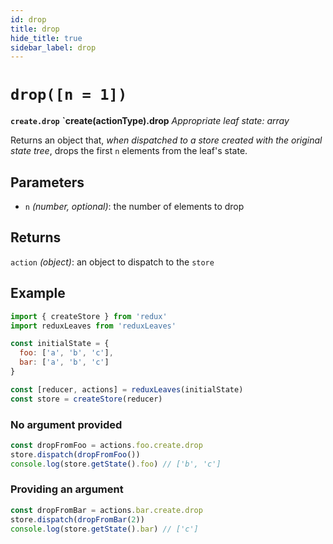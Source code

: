 ```yaml
---
id: drop
title: drop
hide_title: true
sidebar_label: drop
---
```


# `drop([n = 1])`
**`create.drop`**
**`create(actionType).drop**
*Appropriate leaf state: array*

Returns an object that, *when dispatched to a store created with the original state tree*, drops the first `n` elements from the leaf's state.

## Parameters
- `n` *(number, optional)*: the number of elements to drop

## Returns
`action` *(object)*: an object to dispatch to the `store`

## Example
```js
import { createStore } from 'redux'
import reduxLeaves from 'reduxLeaves'

const initialState = {
  foo: ['a', 'b', 'c'],
  bar: ['a', 'b', 'c']
}

const [reducer, actions] = reduxLeaves(initialState)
const store = createStore(reducer)
```
### No argument provided
```js
const dropFromFoo = actions.foo.create.drop
store.dispatch(dropFromFoo())
console.log(store.getState().foo) // ['b', 'c']
```

### Providing an argument
```js
const dropFromBar = actions.bar.create.drop
store.dispatch(dropFromBar(2))
console.log(store.getState().bar) // ['c']
```